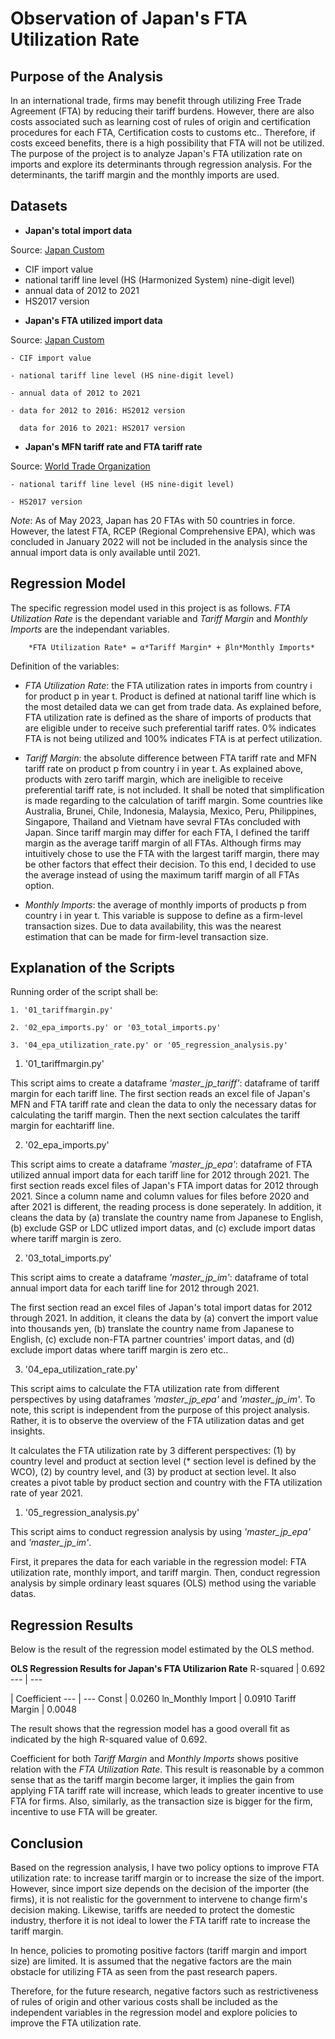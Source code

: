 # Observation of Japan's FTA Utilization Rate

## Purpose of the Analysis
In an international trade, firms may benefit through utilizing Free Trade Agreement (FTA) by reducing their tariff burdens. However, there are also costs associated such as learning cost of rules of origin and certification procedures for each FTA, Certification costs to customs etc..
Therefore, if costs exceed benefits, there is a high possibility that FTA will not be utilized.
The purpose of the project is to analyze  Japan's FTA utilization rate on imports and explore its determinants through regression analysis. For the determinants, the tariff margin and the monthly imports are used. 

## Datasets
+ **Japan's total import data**

Source: [Japan Custom](https://www.customs.go.jp/toukei/info/)
- CIF import value
- national tariff line level (HS (Harmonized System) nine-digit level)
- annual data of 2012 to 2021
- HS2017 version

+ **Japan's FTA utilized import data**

Source: [Japan Custom](https://www.customs.go.jp/kyotsu/kokusai/toukei/)

    - CIF import value

    - national tariff line level (HS nine-digit level)

    - annual data of 2012 to 2021

    - data for 2012 to 2016: HS2012 version

      data for 2016 to 2021: HS2017 version

+ **Japan's MFN tariff rate and FTA tariff rate**

Source: [World Trade Organization](https://tao.wto.org/welcome.aspx?ReturnUrl=%2f)

    - national tariff line level (HS nine-digit level)

    - HS2017 version

*Note*: As of May 2023, Japan has 20 FTAs with 50 countries in force. However, the latest FTA, RCEP (Regional Comprehensive EPA), which was concluded in January 2022 will not be included in the analysis since the annual import data is only available until 2021. 

## Regression Model
The specific regression model used in this project is as follows. *FTA Utilization Rate* is the dependant variable and *Tariff Margin* and *Monthly Imports* are the independant variables. 


        *FTA Utilization Rate* = α*Tariff Margin* + βln*Monthly Imports*



Definition of the variables:
- *FTA Utilization Rate*: the FTA utilization rates in imports from country i for product p in year t. Product is defined at national tariff line which is the most detailed data we can get from trade data. 
As explained before, FTA utilization rate is defined as the share of imports of  products that are eligible under to receive such preferential tariff rates. 
0% indicates FTA is not being utilized and 100% indicates FTA is at perfect utilization. 

- *Tariff Margin*: the absolute difference between FTA tariff rate and MFN tariff rate on product p from country i in year t.
As explained above, products with zero tariff margin, which are ineligible to receive preferential tariff rate, is not included. 
It shall be noted that simplification is made regarding to the calculation of tariff margin. Some countries like Australia, Brunei, Chile, Indonesia, Malaysia, Mexico, Peru, Philippines, Singapore, Thailand and Vietnam have sevral FTAs concluded with Japan. Since tariff margin may differ for each FTA, I defined the tariff margin as the average tariff margin of all FTAs. Although firms may intuitively chose to use the FTA with the largest tariff margin, there may be other factors that effect their decision. To this end, I decided to use the average instead of using the maximum tariff margin of all FTAs option.

- *Monthly Imports*: the average of monthly imports of products p from country i in year t. This variable is suppose to define as a firm-level transaction sizes. Due to data availability, this was the nearest estimation that can be made for firm-level transaction size. 

## Explanation of the Scripts
Running order of the script shall be:

    1. '01_tariffmargin.py'

    2. '02_epa_imports.py' or '03_total_imports.py'

    3. '04_epa_utilization_rate.py' or '05_regression_analysis.py'

1. '01_tariffmargin.py'

This script aims to create a dataframe *'master_jp_tariff'*: dataframe of tariff margin for each tariff line. 
The first section reads an excel file of Japan's MFN and FTA tariff rate and clean the data to only the necessary datas for calculating the tariff margin. Then the next section calculates the tariff margin for eachtariff line. 


2. '02_epa_imports.py'

This script aims to create a dataframe *'master_jp_epa'*: dataframe of FTA utilized annual import data for each tariff line for 2012 through 2021. 
The first section reads excel files of Japan's FTA import datas for 2012 through 2021. Since a column name and column values for files before 2020 and after 2021 is different, the reading process is done seperately. In addition, it cleans the data by (a) translate the country name from Japanese to English, (b) exclude GSP or LDC utlized import datas, and (c) exclude import datas where tariff margin is zero. 


2. '03_total_imports.py'

This script aims to create a dataframe *'master_jp_im'*: dataframe of total annual import data for each tariff line for 2012 through 2021. 

The first section read an excel files of Japan's total import datas for 2012 through 2021. In addition, it cleans the data by (a) convert the import value into thousands yen, (b) translate the country name from Japanese to English, (c) exclude non-FTA partner countries' import datas, and (d) exclude import datas where tariff margin is zero etc..  


3. '04_epa_utilization_rate.py'

This script aims to calculate the FTA utilization rate from different perspectives by using dataframes *'master_jp_epa'* and *'master_jp_im'*. To note, this script is independent from the purpose of this project analysis. Rather, it is to observe the overview of the FTA utilization datas and get insights.

It calculates the FTA utilization rate by 3 different perspectives: (1) by country level and product at section level (* section level is defined by the WCO), (2) by country level, and (3) by product at section level. It also creates a pivot table by product section and country with the FTA utilization rate of year 2021. 


1. '05_regression_analysis.py'

This script aims to conduct regression analysis by using *'master_jp_epa'* and *'master_jp_im'*. 

First, it prepares the data for each variable in the regression model: FTA utilization rate, monthly import, and tariff margin. Then, conduct regression analysis by simple ordinary least squares (OLS) method using the variable datas.


## Regression Results

Below is the result of the regression model estimated by the OLS method. 

**OLS Regression Results for Japan's FTA Utilizarion Rate**
R-squared | 0.692
--- | ---


| Coefficient
--- | ---
Const | 0.0260
ln_Monthly Import | 0.0910
Tariff Margin | 0.0048


The result shows that the regression model has a good overall fit as indicated by the high R-squared value of 0.692.

Coefficient for both *Tariff Margin* and *Monthly Imports* shows positive relation with the *FTA Utilization Rate*. This result is reasonable by a common sense that as the tariff margin become larger, it implies the gain from applying FTA tariff rate will increase, which leads to greater incentive to use FTA for firms. Also, similarly, as the transaction size is bigger for the firm, incentive to use FTA will be greater.

## Conclusion
Based on the regression analysis, I have two policy options to improve FTA utilization rate: to increase tariff margin or to increase the size of the import. However, since import size depends on the decision of the importer (the firms), it is not realistic for the government to intervene to change firm's decision making. Likewise, tariffs are needed to protect the domestic industry, therfore it is not ideal to lower the FTA tariff rate to increase the tariff margin.

In hence, policies to promoting positive factors (tariff margin and import size) are limited. It is assumed that the negative factors are the main obstacle for utilizing FTA as seen from the past research papers.

Therefore, for the future research, negative factors such as restrictiveness of rules of origin and other various costs shall be included as the independent variables in the regression model and explore policies to improve the FTA utilization rate. 
